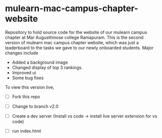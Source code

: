 # mulearn-mac-campus-chapter-website
Repository to hold source code for the website of our mulearn campus chapter at Mar Augusthinose college Ramapuram. This is the second version of mulearn mac campus chapter website, which was just a leaderboard to the tasks we gave to our newly onboarded students. Major changes include 

- Added a background image
- Changed display of top 3 rankings.
- Improved ui
- Some bug fixes


To view this version live,
- [ ] Fork this repo
- [ ] Change to branch v2.0
- [ ] Create a dev server (Install vs code -> install live server extension for vs code)
- [ ] run index.html


